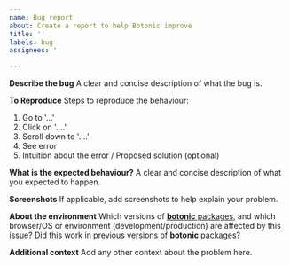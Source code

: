 ```yaml
---
name: Bug report
about: Create a report to help Botonic improve
title: ''
labels: bug
assignees: ''

---
```


**Describe the bug**
A clear and concise description of what the bug is.

**To Reproduce**
Steps to reproduce the behaviour:
1. Go to '...'
2. Click on '....'
3. Scroll down to '....'
4. See error
5. Intuition about the error / Proposed solution (optional)

**What is the expected behaviour?**
A clear and concise description of what you expected to happen.

**Screenshots**
If applicable, add screenshots to help explain your problem.

**About the environment**
Which versions of [**botonic** packages](https://github.com/hubtype/botonic/tree/master/packages), and which browser/OS or environment (development/production) are affected by this issue? Did this work in previous versions of [**botonic** packages](https://github.com/hubtype/botonic/tree/master/packages)? 



**Additional context**
Add any other context about the problem here.

